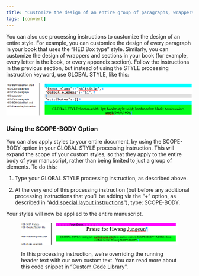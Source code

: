 ```yaml
---
title: "Customize the design of an entire group of paragraphs, wrappers, or sections"
tags: [convert]
---
```

 
<html><body><section data-type="chapter" class="hsecchapter" data-hederis-type="hsecchapter" id="global-paragraph-design" data-pi-attrs="id: global-paragraph-design; data-tags: convert;" role="doc-chapter" data-tags="convert" data-author-name=" " data-book-title=" " title="Customize the design of an entire group of paragraphs, wrappers, or sections"><p class="hblkp" data-hederis-type="hblkp" id="pqeZkY7wF">You can also use processing instructions to customize the design of an entire style. For example, you can customize the design of every paragraph in your book that uses the &#8220;HED Box type&#8221; style. Similarly, you can customize the design of wrappers and sections in your book (for example, every letter in the book, or every appendix section). Follow the instructions in the previous section, but instead of using the STYLE processing instruction keyword, use GLOBAL STYLE, like this:</p><img data-hederis-type="hblkimg" class="hblkimg" id="puyIOUFur" src="/images/globalstyle.png" data-img-src="/images/globalstyle.png"/><section class="hwprsubsection" data-hederis-type="hwprsubsection" id="pXnHhJLy0" data-type="subsection" title="Using the SCOPE-BODY Option"><h1 data-hederis-type="hblktitle" class="hblktitle" id="pe7rfeGfm">Using the SCOPE-BODY Option</h1><p class="hblkp" data-hederis-type="hblkp" id="pqxWxktMI">You can also apply styles to your entire document, by using the SCOPE-BODY option in your GLOBAL STYLE processing instruction. This will expand the scope of your custom styles, so that they apply to the entire body of your manuscript, rather than being limited to just a group of elements. To do this:</p><ol class="hwprnumlist" data-hederis-type="hwprnumlist" id="pZviqWTWd"><li class="hblkoli" data-hederis-type="hblkoli" id="li2P0IHFb7"><p class="hblkoli" data-hederis-type="hblklip" id="pbouuUqfp">Type your GLOBAL STYLE processing instruction, as described above.</p></li><li class="hblkoli" data-hederis-type="hblkoli" id="livPJsXnPz"><p class="hblkoli" data-hederis-type="hblklip" id="pyAGuXBs2">At the very end of this processing instruction (but before any additional processing instructions that you&#8217;ll be adding via the &#8220;+&#8221; option, as described in &#8220;<a href="{% link _docs/custom-design.md %}" data-hederis-type="hspana" id="pDmmkpI05"><span class="Hyperlink" data-hederis-type="hspnspan" id="p0Ha8aIPW">Add special layout instructions</span></a>&#8221;), type: SCOPE-BODY.</p></li></ol><p class="hblkp" data-hederis-type="hblkp" id="pX8yBmOE3">Your styles will now be applied to the entire manuscript.</p><figure class="hwprfig" data-hederis-type="hwprfig" id="pN4icVSmr"><img data-hederis-type="hblkimg" class="hblkimg" id="p0GM6LhKZ" src="/images/globalscopebody.png" data-img-src="/images/globalscopebody.png"/><p class="hblkcaption" data-hederis-type="hblkcaption" id="p2jxZwXE1">In this processing instruction, we&#8217;re overriding the running header text with our own custom text. You can read more about this code snippet in &#8220;<a href="{% link _docs/custom-style-library.md %}" data-hederis-type="hspana" id="pw5E1Zu6a"><span class="Hyperlink" data-hederis-type="hspnspan" id="pLPDvAdgN">Custom Code Library</span></a>&#8221;.</p></figure></section></section></body></html>
